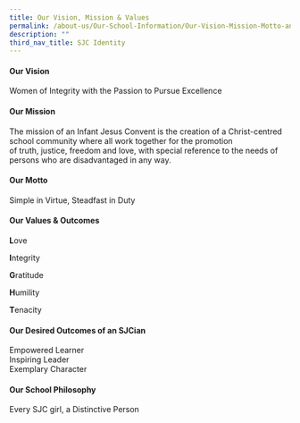 ```yaml
---
title: Our Vision, Mission & Values
permalink: /about-us/Our-School-Information/Our-Vision-Mission-Motto-and-Values/
description: ""
third_nav_title: SJC Identity
---
```



#### **Our Vision**


Women of Integrity with the Passion to Pursue Excellence

#### **Our Mission**


The mission of an Infant Jesus Convent is the creation of a Christ-centred school community where all work together for the promotion of truth, justice, freedom and love, with special reference to the needs of persons who are disadvantaged in any way.

#### **Our Motto**


Simple in Virtue, Steadfast in Duty

#### **Our Values & Outcomes**


**L**ove

**I**ntegrity

**G**ratitude

**H**umility

**T**enacity

#### **Our Desired Outcomes of an SJCian**


Empowered Learner  
Inspiring Leader  
Exemplary Character  

#### **Our School Philosophy**


Every SJC girl, a Distinctive Person